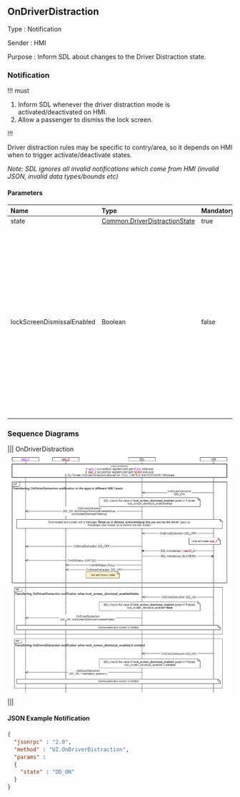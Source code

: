 ## OnDriverDistraction

Type
: Notification

Sender
: HMI

Purpose
: Inform SDL about changes to the Driver Distraction state.

### Notification

!!! must

1. Inform SDL whenever the driver distraction mode is activated/deactivated on HMI.
2. Allow a passenger to dismiss the lock screen.

!!!

Driver distraction rules may be specific to contry/area, so it depends on HMI when to trigger activate/deactivate states.

_Note: SDL ignores all invalid notifications which come from HMI (invalid JSON, invalid data types/bounds etc)_

#### Parameters

|Name|Type|Mandatory|Additional|
|:---|:---|:--------|:---------|
|state|[Common.DriverDistractionState](../../common/enums/#driverdistractionstate)|true||
|lockScreenDismissalEnabled|Boolean|false|If enabled, the lock screen will be able to be dismissed while connected to SDL, allowing users the ability to interact with the app.<br>Dismissals should include a warning to the user and ensure that they are not the driver.|

### Sequence Diagrams
|||
OnDriverDistraction
![OnDriverDistraction](./assets/OnDriverDistraction.png)
|||

#### JSON Example Notification
```json
{
  "jsonrpc" : "2.0",
  "method" : "UI.OnDriverDistraction",
  "params" :
  {
    "state" : "DD_ON"
  }
}
```
